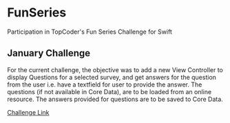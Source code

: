 # FunSeries
Participation in TopCoder's Fun Series Challenge for Swift

January Challenge
-----------------
For the current challenge, the objective was to add a new View Controller to display Questions for a selected survey, and get answers for the question from the user i.e. have a textfield for user to provide the answer. The questions (if not available in Core Data), are to be loaded from an online resource. The answers provided for questions are to be saved to Core Data.

[Challenge Link](https://www.topcoder.com/challenge-details/30052591/?type=develop)

